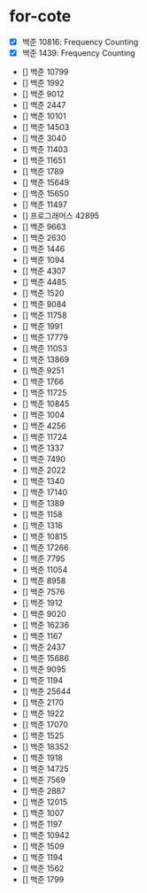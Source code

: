 # for-cote

- [x] 백준 10816: Frequency Counting
- [x] 백준 1439: Frequency Counting
- [] 백준 10799 
- [] 백준 1992
- [] 백준 9012
- [] 백준 2447 
- [] 백준 10101
- [] 백준 14503
- [] 백준 3040
- [] 백준 11403
- [] 백준 11651
- [] 백준 1789
- [] 백준 15649
- [] 백준 15650
- [] 백준 11497
- [] 프로그래머스 42895
- [] 백준 9663
- [] 백준 2630
- [] 백준 1446
- [] 백준 1094
- [] 백준 4307
- [] 백준 4485
- [] 백준 1520
- [] 백준 9084
- [] 백준 11758
- [] 백준 1991
- [] 백준 17779
- [] 백준 11053
- [] 백준 13869
- [] 백준 9251
- [] 백준 1766
- [] 백준 11725
- [] 백준 10845
- [] 백준 1004
- [] 백준 4256
- [] 백준 11724
- [] 백준 1337
- [] 백준 7490
- [] 백준 2022
- [] 백준 1340
- [] 백준 17140
- [] 백준 1389
- [] 백준 1158
- [] 백준 1316
- [] 백준 10815
- [] 백준 17266
- [] 백준 7795
- [] 백준 11054
- [] 백준 8958
- [] 백준 7576
- [] 백준 1912
- [] 백준 9020
- [] 백준 16236
- [] 백준 1167
- [] 백준 2437
- [] 백준 15686
- [] 백준 9095
- [] 백준 1194
- [] 백준 25644
- [] 백준 2170
- [] 백준 1922
- [] 백준 17070
- [] 백준 1525
- [] 백준 18352
- [] 백준 1918
- [] 백준 14725
- [] 백준 7569
- [] 백준 2887
- [] 백준 12015
- [] 백준 1007
- [] 백준 1197
- [] 백준 10942
- [] 백준 1509
- [] 백준 1194
- [] 백준 1562
- [] 백준 1799
